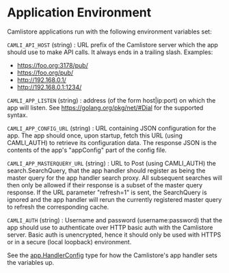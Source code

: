 # Application Environment

Camlistore applications run with the following environment variables set:

`CAMLI_API_HOST` (string)
: URL prefix of the Camlistore server which the app should use to make API calls.
  It always ends in a trailing slash. Examples:
   -   https://foo.org:3178/pub/
   -   https://foo.org/pub/
   -   http://192.168.0.1/
   -   http://192.168.0.1:1234/

`CAMLI_APP_LISTEN` (string)
: address (of the form host|ip:port) on which the app will listen.
  See https://golang.org/pkg/net/#Dial for the supported syntax.

`CAMLI_APP_CONFIG_URL` (string)
: URL containing JSON configuration for the app. The app should once, upon
  startup, fetch this URL (using CAMLI_AUTH) to retrieve its configuration data.
  The response JSON is the contents of the app's "appConfig" part of the config
  file.

`CAMLI_APP_MASTERQUERY_URL` (string)
: URL to Post (using CAMLI_AUTH) the search.SearchQuery, that the app
  handler should register as being the master query for the app handler search
  proxy. All subsequent searches will then only be allowed if their response is a
  subset of the master query response. If the URL parameter "refresh=1" is sent,
  the SearchQuery is ignored and the app handler will rerun the currently registered
  master query to refresh the corresponding cache.

`CAMLI_AUTH` (string)
: Username and password (username:password) that the app should use to
  authenticate over HTTP basic auth with the Camlistore server. Basic auth is
  unencrypted, hence it should only be used with HTTPS or in a secure (local
  loopback) environment.

See the
[app.HandlerConfig](https://camlistore.org/pkg/server/app/#HandlerConfig)
type for how the Camlistore's app handler sets the variables up.
